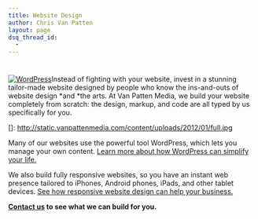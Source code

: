 ```yaml
---
title: Website Design
author: Chris Van Patten
layout: page
dsq_thread_id:
  - 
---
```

# 

[![][2]][2]Instead of fighting with your website, invest in a stunning tailor-made website designed by people who know the ins-and-outs of website design *and *the arts. At Van Patten Media, we build your website completely from scratch: the design, markup, and code are all typed by us specifically for you.

 []: http://static.vanpattenmedia.com/content/uploads/2012/01/full.jpg

Many of our websites use the powerful tool WordPress, which lets you manage your own content. [Learn more about how WordPress can simplify your life.][2]

 [2]: http://www.vanpattenmedia.com/websites/wordpress/ "WordPress"

We also build fully responsive websites, so you have an instant web presence tailored to iPhones, Android phones, iPads, and other tablet devices. [See how responsive website design can help your business.][3]

 [3]: http://www.vanpattenmedia.com/websites/responsive/ "Responsive Design"

**[Contact us][4] to see what we can build for you.**

 [4]: http://www.vanpattenmedia.com/contact/ "Contact Us"